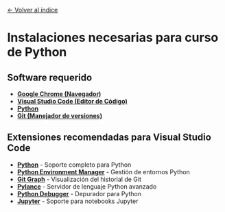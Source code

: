 [← Volver al índice](README.md)

# Instalaciones necesarias para curso de Python

## Software requerido

- **[Google Chrome (Navegador)](https://www.google.com/intl/es_es/chrome/)**
- **[Visual Studio Code (Editor de Código)](https://code.visualstudio.com/download)**
- **[Python](https://www.python.org/downloads/)**
- **[Git (Manejador de versiones)](https://git-scm.com/)**

## Extensiones recomendadas para Visual Studio Code

- **[Python](https://marketplace.visualstudio.com/items?itemName=ms-python.python)** - Soporte completo para Python
- **[Python Environment Manager](https://marketplace.visualstudio.com/items?itemName=ms-python.vscode-python-envs)** - Gestión de entornos Python
- **[Git Graph](https://marketplace.visualstudio.com/items?itemName=mhutchie.git-graph)** - Visualización del historial de Git
- **[Pylance](https://marketplace.visualstudio.com/items?itemName=ms-python.vscode-pylance)** - Servidor de lenguaje Python avanzado
- **[Python Debugger](https://marketplace.visualstudio.com/items?itemName=ms-python.debugpy)** - Depurador para Python
- **[Jupyter](https://marketplace.visualstudio.com/items?itemName=ms-toolsai.jupyter)** - Soporte para notebooks Jupyter

